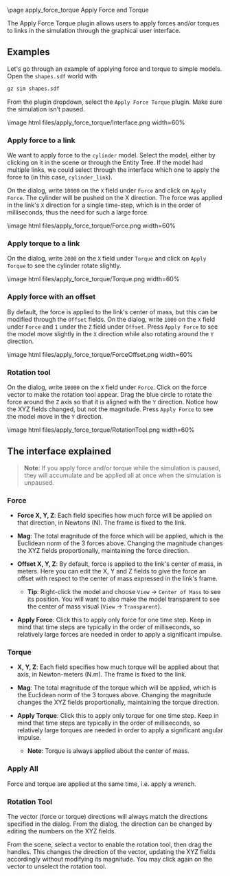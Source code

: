 \page apply_force_torque Apply Force and Torque

The Apply Force Torque plugin allows users to apply forces and/or torques to
links in the simulation through the graphical user interface.

## Examples

Let's go through an example of applying force and torque to simple models. Open
the `shapes.sdf` world with

```bash
gz sim shapes.sdf
```

From the plugin dropdown, select the `Apply Force Torque` plugin. Make sure the
simulation isn't paused.

\image html files/apply_force_torque/Interface.png width=60%

### Apply force to a link

We want to apply force to the `cylinder` model. Select the model, either by
clicking on it in the scene or through the Entity Tree. If the model had
multiple links, we could select through the interface which one to apply the
force to (in this case, `cylinder_link`).

On the dialog, write `10000` on the `X` field under `Force` and click on
`Apply Force`. The cylinder will be pushed on the X direction. The force was
applied in the link's `X` direction for a single time-step, which is in the
order of milliseconds, thus the need for such a large force.

\image html files/apply_force_torque/Force.png width=60%

### Apply torque to a link

On the dialog, write `2000` on the `X` field under `Torque` and click on
`Apply Torque` to see the cylinder rotate slightly.

\image html files/apply_force_torque/Torque.png width=60%

### Apply force with an offset

By default, the force is applied to the link's center of mass, but this can be
modified through the `Offset` fields. On the dialog, write `1000` on the `X`
field under `Force` and `1` under the `Z` field under `Offset`. Press
`Apply Force` to see the model move slightly in the `X` direction while also
rotating around the `Y` direction.

\image html files/apply_force_torque/ForceOffset.png width=60%

### Rotation tool

On the dialog, write `10000` on the `X` field under `Force`. Click on the force
vector to make the rotation tool appear. Drag the blue circle to rotate the
force around the `Z` axis so that it is aligned with the `Y` direction. Notice
how the XYZ fields changed, but not the magnitude. Press `Apply Force` to see
the model move in the `Y` direction.

\image html files/apply_force_torque/RotationTool.png width=60%

## The interface explained

> **Note**: If you apply force and/or torque while the simulation is paused,
they will accumulate and be applied all at once when the simulation is
unpaused.

### Force

- **Force X, Y, Z**: Each field specifies how much force will be applied on that
direction, in Newtons (N). The frame is fixed to the link.

- **Mag**: The total magnitude of the force which will be applied, which is the
Euclidean norm of the 3 forces above. Changing the magnitude changes the XYZ
fields proportionally, maintaining the force direction.

- **Offset X, Y, Z**: By default, force is applied to the link's center of mass,
in meters. Here you can edit the X, Y and Z fields to give the force an offset
with respect to the center of mass expressed in the link's frame.

  - **Tip**: Right-click the model and choose `View` -> `Center of Mass` to see
    its position. You will want to also make the model transparent to see the
    center of mass visual (`View` -> `Transparent`).

- **Apply Force**: Click this to apply only force for one time step. Keep in
mind that time steps are typically in the order of milliseconds, so relatively large
forces are needed in order to apply a significant impulse.

### Torque

- **X, Y, Z**: Each field specifies how much torque will be applied about that
axis, in Newton-meters (N.m). The frame is fixed to the link.

- **Mag**: The total magnitude of the torque which will be applied, which is the
Euclidean norm of the 3 torques above. Changing the magnitude changes the XYZ
fields proportionally, maintaining the torque direction.

- **Apply Torque**: Click this to apply only torque for one time step. Keep in
mind that time steps are typically in the order of milliseconds, so relatively large
torques are needed in order to apply a significant angular impulse.

  - **Note**: Torque is always applied about the center of mass.

### Apply All

Force and torque are applied at the same time, i.e. apply a wrench.

### Rotation Tool

The vector (force or torque) directions will always match the directions
specified in the dialog. From the dialog, the direction can be changed by
editing the numbers on the XYZ fields.

From the scene, select a vector to enable the rotation tool, then drag the
handles. This changes the direction of the vector, updating the XYZ fields
accordingly without modifying its magnitude. You may click again on the vector
to unselect the rotation tool.

